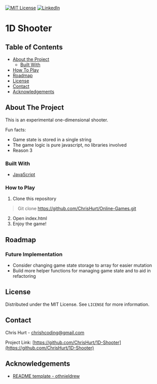 

<!-- https://www.markdownguide.org/basic-syntax/#reference-style-links -->
<!-- PROJECT SHIELDS -->
<!-- [![Contributors][contributors-shield]][contributors-url] -->
<!-- [![Forks][forks-shield]][forks-url] -->
<!-- [![Stargazers][stars-shield]][stars-url] -->
<!-- [![Issues][issues-shield]][issues-url] -->
[![MIT License][license-shield]][license-url]
[![LinkedIn][linkedin-shield]][linkedin-url]



# 1D Shooter

<!-- TABLE OF CONTENTS -->
## Table of Contents

* [About the Project](#about-the-project)
  * [Built With](#built-with)
* [How To Play](#how-to-play)
* [Roadmap](#roadmap)
* [License](#license)
* [Contact](#contact)
* [Acknowledgements](#acknowledgements)



<!-- ABOUT THE PROJECT -->
## About The Project

This is an experimental one-dimensional shooter.

Fun facts:
* Game state is stored in a single string
* The game logic is pure javascript, no libraries involved
* Reason 3

### Built With
* [JavaScript](https://www.javascript.com/)

### How to Play

1. Clone this repository
> Git clone https://github.com/ChrisHurt/Online-Games.git
2. Open index.html
3. Enjoy the game!


<!-- ROADMAP -->
## Roadmap

### Future Implementation

- Consider changing game state storage to array for easier mutation
- Build more helper functions for managing game state and to aid in refactoring

<!-- LICENSE -->
## License
Distributed under the MIT License. See `LICENSE` for more information.


<!-- CONTACT -->
## Contact

Chris Hurt - chrishcoding@gmail.com

Project Link: [https://github.com/ChrisHurt/1D-Shooter](https://github.com/ChrisHurt/1D-Shooter)


<!-- ACKNOWLEDGEMENTS -->
## Acknowledgements
* [README template - othnieldrew](https://github.com/othneildrew/Best-README-Template)



[license-shield]: https://img.shields.io/github/license/othneildrew/Best-README-Template.svg?style=flat-square
[license-url]: https://github.com/ChrisHurt/Best-README-Template/blob/master/LICENSE.txt
[linkedin-shield]: https://img.shields.io/badge/-LinkedIn-black.svg?style=flat-square&logo=linkedin&colorB=555
[linkedin-url]: https://linkedin.com/in/christopher-hurt/
